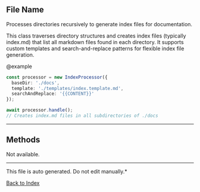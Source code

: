 ## File Name


 Processes directories recursively to generate index files for documentation.

 This class traverses directory structures and creates index files (typically index.md)
 that list all markdown files found in each directory. It supports custom templates
 and search-and-replace patterns for flexible index file generation.

 @example
 ```typescript
 const processor = new IndexProcessor({
   baseDir: './docs',
   template: './templates/index.template.md',
   searchAndReplace: '{{CONTENT}}'
 });

 await processor.handle();
 // Creates index.md files in all subdirectories of ./docs
 ```
 

---

## Methods

Not available.

---

This file is auto generated. Do not edit manually.*

[Back to Index](./index.md)